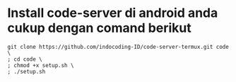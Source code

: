 # Install code-server di android anda cukup dengan comand berikut
```shell
git clone https://github.com/indocoding-ID/code-server-termux.git code \
; cd code \
; chmod +x setup.sh \
; ./setup.sh 
```
